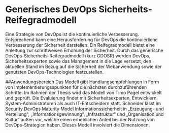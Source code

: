 # Generisches DevOps Sicherheits-Reifegradmodell
Eine Strategie von DevOps ist die kontinuierliche Verbesserung. Entsprechend kann eine Herausforderung für DevOps die kontinuierliche Verbesserung der Sicherheit darstellen. Ein Reifegradmodell bietet eine Anleitung zur schrittweisen Erhöhung der Sicherheit. Durch das generische DevOps-Sicherheits-Reifegradmodell (kurz GDOSR) werden DevOps, Sicherheitsexperten sowie das Management in die Lage versetzt, den aktuellen Stand im Bezug auf die Sicherheit der Webanwendung sowie der genutzten DevOps-Technologien festzustellen.

##Anwendungsbereich
Das Modell gibt Handlungsempfehlungen in Form von Implementierungsspunkten für die nächsten durchzuführenden Schritte. Im Rahmen der Thesis wird das Modell von Timo Pagel entwickelt und geprüft. Die Evaluierung findet mit Sicherheitsexperten, Entwicklern, System-Administratoren als auch IT-Entscheidern statt.
Schneider lässt im Security DevOps Maturity Model Informationssicherheit in „Erzeugung- und Verteilung“, „Informationsgewinnung“, „Infrastruktur“ und „Organisation und Kultur“ außen vor, welche einen erheblichen Anteil bei der Nutzung von DevOps-Strategien haben. 
Dieses Modell involviert die Dimensionen.